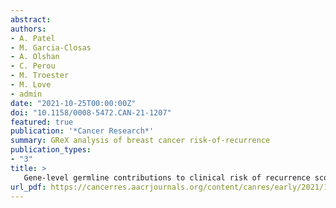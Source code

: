 ```yaml
---
abstract:
authors:
- A. Patel
- M. Garcia-Closas
- A. Olshan
- C. Perou
- M. Troester
- M. Love
- admin
date: "2021-10-25T00:00:00Z"
doi: "10.1158/0008-5472.CAN-21-1207"
featured: true
publication: '*Cancer Research*'
summary: GReX analysis of breast cancer risk-of-recurrence
publication_types:
- "3"
title: >
   Gene-level germline contributions to clinical risk of recurrence scores in Black and White breast cancer patients
url_pdf: https://cancerres.aacrjournals.org/content/canres/early/2021/10/27/0008-5472.CAN-21-1207.full-text.pdf
---
```

